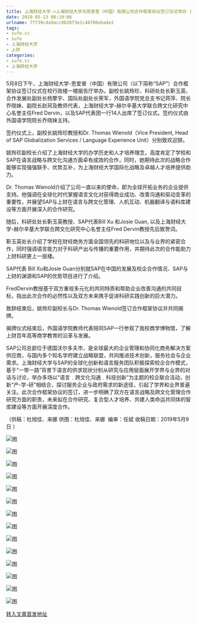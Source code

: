 ```yaml
---
title: 上海财经大学->上海财经大学与思爱普（中国）有限公司合作框架协议签订仪式举办 | sufe.cc
date: 2019-05-13 00:19:08
urlname: 7ff39c4a9acc9828f3e1c48706eba4e2
tags: 
- sufe.cc
- sufe
- 上海财经大学
- 上财
categories:
- sufe.cc
- 上海财经大学
---
```



5月8日下午，上海财经大学-思爱普（中国）有限公司（以下简称“SAP”）合作框架协议签订仪式在校行政楼一楼报告厅举办。副校长姚玲珍、科研处处长靳玉英、合作发展处副处长杨擎宇、国际处副处长荣军，外国语学院党总支书记蒋萍、院长乔晓妹、副院长赵珂及教师代表，上海财经大学-赫尔辛基大学联合跨文化研究中心名誉主任Fred Dervin，以及SAP代表团一行14人出席了签订仪式。签约仪式由外国语学院院长乔晓妹主持。

签约仪式上，副校长姚玲珍教授和Dr. Thomas Wienold（Vice President, Head of SAP Globalization Services / Language Experience Unit）分别致欢迎辞。

姚玲珍副校长介绍了上海财经大学的办学历史和人才培养理念，高度肯定了学校和SAP在语言战略与跨文化沟通方面卓有成效的合作，同时，她期待此次的战略合作能够实现强强联手、优势互补，为上海财经大学国际化战略及卓越人才培养提供助力。

Dr. Thomas Wienold介绍了公司一直以来的使命，即为全球开拓业务的企业提供支持。他强调在全球化时代掌握语言文化对获得商业成功、改善沟通和驱动变革的重要性，并展望SAP与上财在语言与跨文化管理、人机互动、机器翻译与语料库建设等方面开展深入的合作研究。

随后，科研处处长靳玉英教授、SAP代表Bill Xu 和Josie Guan, 以及上海财经大学-赫尔辛基大学联合跨文化研究中心名誉主任Fred Dervin教授先后致贺词。

靳玉英处长介绍了学校在财经商务方面全国领先的科研地位以及与业界的紧密合作，同时强调语言能力对于科研产出与传播的重要作用，并期待此次的合作能助力上财科研更上一层楼。

SAP代表 Bill Xu和Josie Guan分别就SAP在中国的发展及校企合作情况、SAP与上财的渊源和SAP的优势项目进行了介绍。

FredDervin教授基于双方重视多元化的共同特质和帮助企业改善沟通的共同目标，指出此次合作的必然性以及双方未来携手促进科研实践创新的巨大潜力。

致辞结束后，姚玲珍副校长与Dr. Thomas Wienold签订合作框架协议并共同揭牌。

揭牌仪式结束后，外国语学院教师代表陪同SAP一行参观了我校商学博物馆，了解上财百年高等商学教育的沿革与发展。

SAP公司总部位于德国沃尔多夫市，是全球最大的企业管理和协同化商务解决方案供应商，与国内多个知名学府建立战略联盟，共同推进技术创新，服务社会与企业需求。上海财经大学与SAP的全球化创新和语言服务团队积极探索校企合作模式，基于“一带一路”背景下语言的供求现状分别从研究与应用层面展开学界与业界的对话与讨论，举办多场以“语言﹒跨文化沟通﹒科技创新”为主题的校企联合活动，创新“产-学-研”相结合，探讨服务企业与政府需求的新途径，引起了学界和业界普遍关注。此次合作框架协议的签订，进一步明确了双方在语言战略及跨文化管理合作研究方面的职责，未来拟在合作研究、复合型人才培养、共建人类命运共同体的智库建设等方面开展深度合作。

（供稿：杜旭佳、来娜 供图：杜旭佳、来娜  编审：任斌 收稿日期：2019年5月9日 ）



![图](http://news.sufe.edu.cn/_upload/article/images/bc/52/3455a45649899aa25e82ee94a3a4/65eb34ed-f0a8-47ea-944d-a7fc970e46a9.png)

![图](http://news.sufe.edu.cn/_upload/article/images/bc/52/3455a45649899aa25e82ee94a3a4/20e5e8d0-2b7b-4285-84fb-5bae7c37adf2.png)

![图](http://news.sufe.edu.cn/_upload/article/images/bc/52/3455a45649899aa25e82ee94a3a4/a0679fa2-6e33-4366-9ef1-d027499b8138.png)

![图](http://news.sufe.edu.cn/_upload/article/images/bc/52/3455a45649899aa25e82ee94a3a4/09bd3704-d77b-4ae9-81d7-cc7525205f11.png)

![图](http://news.sufe.edu.cn/_upload/article/images/bc/52/3455a45649899aa25e82ee94a3a4/ede591ac-5d6d-425a-85f4-0ddb6d3bcefd.png)

![图](http://news.sufe.edu.cn/_upload/article/images/bc/52/3455a45649899aa25e82ee94a3a4/c54ccc9c-0d64-47df-b8db-653604f50353.png)

![图](http://news.sufe.edu.cn/_upload/article/images/bc/52/3455a45649899aa25e82ee94a3a4/06781814-8290-4a34-a1c8-20a105e04765.png)

![图](http://news.sufe.edu.cn/_upload/article/images/bc/52/3455a45649899aa25e82ee94a3a4/58594727-7ce0-4eb3-a4eb-bdc14eb1ba5c.png)

![图](http://news.sufe.edu.cn/_upload/article/images/bc/52/3455a45649899aa25e82ee94a3a4/43484c5d-65d1-410e-a298-8c317003d2fe.png)

![图](http://news.sufe.edu.cn/_upload/article/images/bc/52/3455a45649899aa25e82ee94a3a4/7dda1b70-7acf-450e-ae8b-723c111c22c0.png)

![图](http://news.sufe.edu.cn/_upload/article/images/bc/52/3455a45649899aa25e82ee94a3a4/213c20d6-3c4f-4cc8-9d4a-f2e652f98ef7.png)

![图](http://news.sufe.edu.cn/_upload/article/images/bc/52/3455a45649899aa25e82ee94a3a4/d0e37c04-03f3-4380-93ac-9ce62bddd10f.png)

![图](http://news.sufe.edu.cn/_upload/article/images/bc/52/3455a45649899aa25e82ee94a3a4/97bcfa92-61dc-42a7-8855-83127f4a746c.png)

![图](http://news.sufe.edu.cn/_upload/article/images/bc/52/3455a45649899aa25e82ee94a3a4/bdfb5396-4a52-4417-a5a0-0073e567bec3.png)

[转入文章首发地址](http://news.sufe.edu.cn/d4/9d/c179a119965/page.htm)
